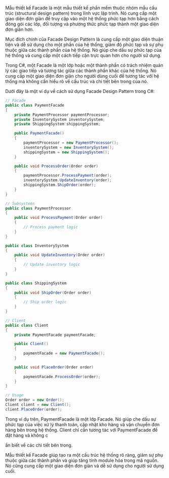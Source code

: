 Mẫu thiết kế Facade là một mẫu thiết kế phần mềm thuộc nhóm mẫu cấu trúc (structural design pattern) trong lĩnh vực lập trình. Nó cung cấp một giao diện đơn giản để truy cập vào một hệ thống phức tạp hơn bằng cách đóng gói các lớp, đối tượng và phương thức phức tạp thành một giao diện đơn giản hơn.

Mục đích chính của Facade Design Pattern là cung cấp một giao diện thuận tiện và dễ sử dụng cho một phần của hệ thống, giảm độ phức tạp và sự phụ thuộc giữa các thành phần của hệ thống. Nó giúp che dấu sự phức tạp của hệ thống và cung cấp một cách tiếp cận trực quan hơn cho người sử dụng.

Trong C#, một Facade là một lớp hoặc một thành phần có trách nhiệm quản lý các giao tiếp và tương tác giữa các thành phần khác của hệ thống. Nó cung cấp một giao diện đơn giản cho người dùng cuối để tương tác với hệ thống mà không cần hiểu rõ về cấu trúc và chi tiết bên trong của nó.

Dưới đây là một ví dụ về cách sử dụng Facade Design Pattern trong C#:

```csharp
// Facade
public class PaymentFacade
{
    private PaymentProcessor paymentProcessor;
    private InventorySystem inventorySystem;
    private ShippingSystem shippingSystem;

    public PaymentFacade()
    {
        paymentProcessor = new PaymentProcessor();
        inventorySystem = new InventorySystem();
        shippingSystem = new ShippingSystem();
    }

    public void ProcessOrder(Order order)
    {
        paymentProcessor.ProcessPayment(order);
        inventorySystem.UpdateInventory(order);
        shippingSystem.ShipOrder(order);
    }
}

// Subsystems
public class PaymentProcessor
{
    public void ProcessPayment(Order order)
    {
        // Process payment logic
    }
}

public class InventorySystem
{
    public void UpdateInventory(Order order)
    {
        // Update inventory logic
    }
}

public class ShippingSystem
{
    public void ShipOrder(Order order)
    {
        // Ship order logic
    }
}

// Client
public class Client
{
    private PaymentFacade paymentFacade;

    public Client()
    {
        paymentFacade = new PaymentFacade();
    }

    public void PlaceOrder(Order order)
    {
        paymentFacade.ProcessOrder(order);
    }
}

// Usage
Order order = new Order();
Client client = new Client();
client.PlaceOrder(order);
```

Trong ví dụ trên, PaymentFacade là một lớp Facade. Nó giúp che dấu sự phức tạp của việc xử lý thanh toán, cập nhật kho hàng và vận chuyển đơn hàng bên trong hệ thống. Client chỉ cần tương tác với PaymentFacade để đặt hàng và không c

ần biết về các chi tiết bên trong.

Mẫu thiết kế Facade giúp tạo ra một cấu trúc hệ thống rõ ràng, giảm sự phụ thuộc giữa các thành phần và giúp tăng tính module hóa trong mã nguồn. Nó cũng cung cấp một giao diện đơn giản và dễ sử dụng cho người sử dụng cuối.
